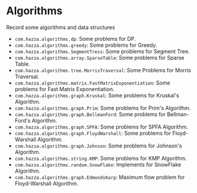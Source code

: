 # Algorithms

Record some algorithms and data structures

- `com.hazza.algorithms.dp`:  Some problems for DP.
- `com.hazza.algorithms.greedy`: Some problems for Greedy.
- `com.hazza.algorithms.SegmentTress`: Some problems for Segment Tree.
- `com.hazza.algorithms.array.SparseTable`: Some problems for Sparse Table.
- `com.hazza.algorithms.tree.MorrisTraversal`: Some Problems for Morris Traversal.
- `com.hazza.algorithms.matrix.FastMatrixExponentiation`: Some problems for Fast Matrix Exponentiation.
- `com.hazza.algorithms.graph.Kruskal`: Some problems for Kruskal's Algorithm.
- `com.hazza.algorithms.graph.Prim`: Some problems for Prim's Algorithm.
- `com.hazza.algorithms.graph.BellmanFord`: Some problems for Bellman-Ford's Algorithm.
- `com.hazza.algorithms.graph.SPFA`: Some problems for SPFA Algorithm.
- `com.hazza.algorithms.graph.FloydWarshall`: Some problems for Floyd-Warshall Algorithm.
- `com.hazza.algorithms.graph.Johnson`: Some problems for Johnson's Algorithm.
- `com.hazza.algorithms.string.KMP`: Some problems for KMP Algorithm.
- `com.hazza.algorithms.random.SnowFlake`: Implements for SnowFlake Algorithm.
- `com.hazza.algorithms.graph.EdmondsKarp`: Maximum flow problem for Floyd-Warshall Algorithm.

